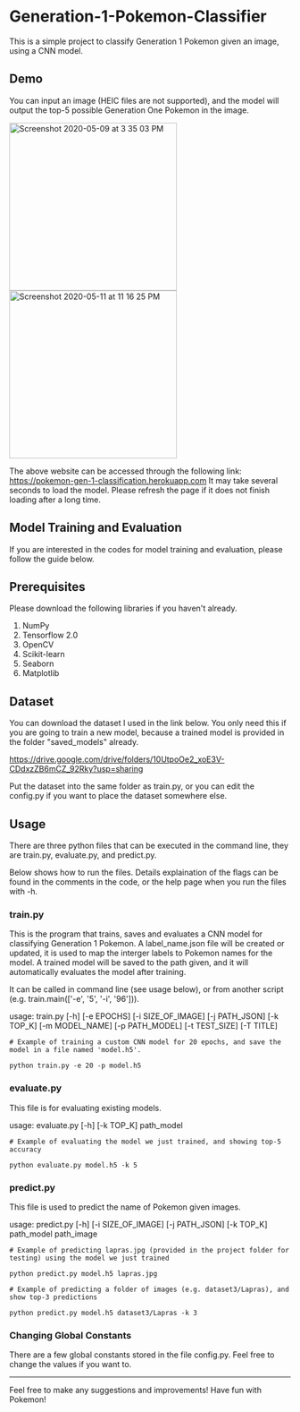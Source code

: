 # Generation-1-Pokemon-Classifier
This is a simple project to classify Generation 1 Pokemon given an image, using a CNN model.

## Demo
You can input an image (HEIC files are not supported), and the model will output the top-5 possible Generation One Pokemon 
in the image.

<img width="300" alt="Screenshot 2020-05-09 at 3 35 03 PM" src="https://user-images.githubusercontent.com/50293176/81577694-58324880-93dc-11ea-8441-095c0aa801cf.png">
<img width="300" alt="Screenshot 2020-05-11 at 11 16 25 PM" src="https://user-images.githubusercontent.com/50293176/81578517-7c425980-93dd-11ea-96e1-65dc78dbf38e.png">

The above website can be accessed through the following link: https://pokemon-gen-1-classification.herokuapp.com
It may take several seconds to load the model. Please refresh the page if it does not finish loading after a long time.

## Model Training and Evaluation

If you are interested in the codes for model training and evaluation, please follow the guide below.

## Prerequisites

Please download the following libraries if you haven't already.

1. NumPy
2. Tensorflow 2.0
3. OpenCV
4. Scikit-learn
5. Seaborn
6. Matplotlib

## Dataset
You can download the dataset I used in the link below. You only need this if you are going to train
a new model, because a trained model is provided in the folder "saved_models" already.

https://drive.google.com/drive/folders/10UtpoOe2_xoE3V-CDdxzZB6mCZ_92Rky?usp=sharing

Put the dataset into the same folder as train.py, or you can edit the config.py if you want to place the dataset somewhere else.

## Usage

There are three python files that can be executed in the command line, they are train.py, evaluate.py, and predict.py.

Below shows how to run the files. 
Details explaination of the flags can be found in the comments in the code, or the help page when you run the files with -h.

### train.py

This is the program that trains, saves and evaluates a CNN model for classifying Generation 1 Pokemon.
A label_name.json file will be created or updated, it is used to map the interger labels to Pokemon names for the model.
A trained model will be saved to the path given, and it will automatically evaluates the model after training.

It can be called in command line (see usage below), or from another script (e.g. train.main(['-e', '5', '-i', '96'])).
    
usage: 
train.py [-h] [-e EPOCHS] [-i SIZE_OF_IMAGE] [-j PATH_JSON] [-k TOP_K] 
[-m MODEL_NAME] [-p PATH_MODEL] [-t TEST_SIZE] [-T TITLE]


```
# Example of training a custom CNN model for 20 epochs, and save the model in a file named 'model.h5'.

python train.py -e 20 -p model.h5
```

### evaluate.py

This file is for evaluating existing models. 

usage: 
evaluate.py [-h] [-k TOP_K] path_model

```
# Example of evaluating the model we just trained, and showing top-5 accuracy

python evaluate.py model.h5 -k 5
```

### predict.py

This file is used to predict the name of Pokemon given images.

usage: 
predict.py [-h] [-i SIZE_OF_IMAGE] [-j PATH_JSON] [-k TOP_K] path_model path_image

```
# Example of predicting lapras.jpg (provided in the project folder for testing) using the model we just trained

python predict.py model.h5 lapras.jpg
```               

```
# Example of predicting a folder of images (e.g. dataset3/Lapras), and show top-3 predictions

python predict.py model.h5 dataset3/Lapras -k 3
```

### Changing Global Constants

There are a few global constants stored in the file config.py. Feel free to change the values if you want to.

---

Feel free to make any suggestions and improvements! Have fun with Pokemon!
